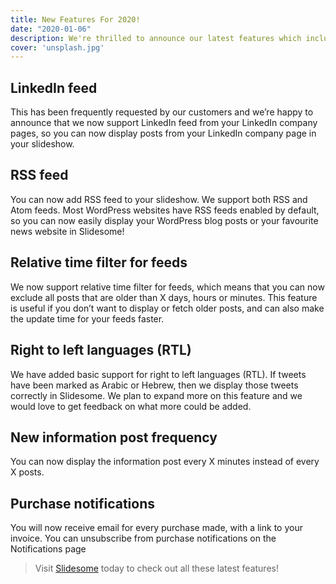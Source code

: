 ```yaml
---
title: New Features For 2020!
date: "2020-01-06"
description: We're thrilled to announce our latest features which include support for LinkedIn and RSS feeds as well as relative time filter for feeds. We also added support for right to left languages on Twitter, new information post frequency, notifications for payments and of course plenty of fixes and tweaks!
cover: 'unsplash.jpg'
---
```

## LinkedIn feed

This has been frequently requested by our customers and we’re happy to announce that we now support LinkedIn feed from your LinkedIn company pages, so you can now display posts from your LinkedIn company page in your slideshow.

## RSS feed

You can now add RSS feed to your slideshow. We support both RSS and Atom feeds. Most WordPress websites have RSS feeds enabled by default, so you can now easily display your WordPress blog posts or your favourite news website in Slidesome!

## Relative time filter for feeds

We now support relative time filter for feeds, which means that you can now exclude all posts that are older than X days, hours or minutes. This feature is useful if you don’t want to display or fetch older posts, and can also make the update time for your feeds faster.

## Right to left languages (RTL)

We have added basic support for right to left languages (RTL). If tweets have been marked as Arabic or Hebrew, then we display those tweets correctly in Slidesome. We plan to expand more on this feature and we would love to get feedback on what more could be added. 

## New information post frequency

You can now display the information post every X minutes instead of every X posts.

## Purchase notifications

You will now receive email for every purchase made, with a link to your invoice. You can unsubscribe from purchase notifications on the Notifications page

> Visit [Slidesome](https://slidesome.com) today to check out all these latest features! 
